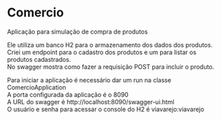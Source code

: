 # Comercio

Aplicação para simulação de compra de produtos

Ele utiliza um banco H2 para o armazenamento dos dados dos produtos. <br/>
Criei um endpoint para o cadastro dos produtos e um para listar os produtos cadastrados. <br/>
No swagger mostra como fazer a requisição POST para incluir o produto.


Para iniciar a aplicação é necessário dar um run na classe ComercioApplication  
A porta configurada da aplicação é o 8090<br/>
A URL do swagger é http://localhost:8090/swagger-ui.html<br/>
O usuário e senha para acessar o console do H2 é viavarejo:viavarejo